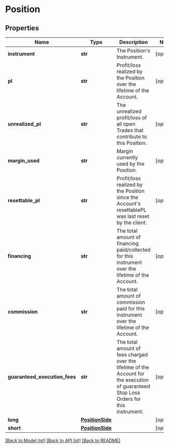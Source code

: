 # Position

## Properties
Name | Type | Description | Notes
------------ | ------------- | ------------- | -------------
**instrument** | **str** | The Position&#39;s Instrument. | [optional] 
**pl** | **str** | Profit/loss realized by the Position over the lifetime of the Account. | [optional] 
**unrealized_pl** | **str** | The unrealized profit/loss of all open Trades that contribute to this Position. | [optional] 
**margin_used** | **str** | Margin currently used by the Position. | [optional] 
**resettable_pl** | **str** | Profit/loss realized by the Position since the Account&#39;s resettablePL was last reset by the client. | [optional] 
**financing** | **str** | The total amount of financing paid/collected for this instrument over the lifetime of the Account. | [optional] 
**commission** | **str** | The total amount of commission paid for this instrument over the lifetime of the Account. | [optional] 
**guaranteed_execution_fees** | **str** | The total amount of fees charged over the lifetime of the Account for the execution of guaranteed Stop Loss Orders for this instrument. | [optional] 
**long** | [**PositionSide**](PositionSide.md) |  | [optional] 
**short** | [**PositionSide**](PositionSide.md) |  | [optional] 

[[Back to Model list]](../README.md#documentation-for-models) [[Back to API list]](../README.md#documentation-for-api-endpoints) [[Back to README]](../README.md)


